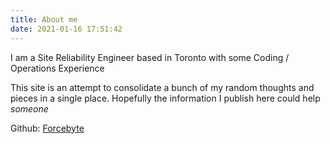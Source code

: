 ```yaml
---
title: About me
date: 2021-01-16 17:51:42
---
```


I am a Site Reliability Engineer based in Toronto with some Coding / Operations Experience

This site is an attempt to consolidate a bunch of my random thoughts and pieces in a single place. Hopefully the information I publish here could help _someone_

Github: [Forcebyte](https://github.com/Forcebyte)
